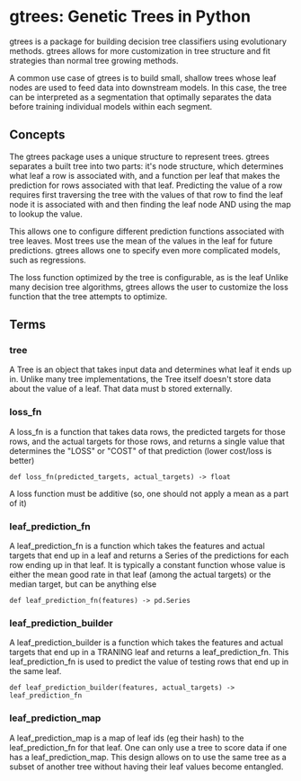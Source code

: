 # gtrees: Genetic Trees in Python

gtrees is a package for building decision tree classifiers using evolutionary methods.  gtrees allows for more customization in tree structure and fit strategies than normal tree growing methods. 

A common use case of gtrees is to build small, shallow trees whose leaf nodes are used to feed data into downstream models.  In this case, the tree can be interpreted as a segmentation that optimally separates the data before training individual models within each segment.


## Concepts

The gtrees package uses a unique structure to represent trees.  gtrees separates a built tree into two parts: it's node structure, which determines what leaf a row is associated with, and a function per leaf that makes the prediction for rows associated with that leaf.  Predicting the value of a row requires first traversing the tree with the values of that row to find the leaf node it is associated with and then  finding the leaf node AND using the map to lookup the value.

This allows one to configure different prediction functions associated with tree leaves.  Most trees use the mean of the values in the leaf for future predictions.  gtrees allows one to specify even more complicated models, such as regressions.

The loss function optimized by the tree is configurable, as is the leaf
Unlike many decision tree algorithms, gtrees allows the user to customize the loss function that the tree attempts to optimize.


## Terms

### tree

A Tree is an object that takes input data and determines what leaf it ends up in. Unlike many tree implementations, the Tree itself doesn't store data about the value of a leaf. That data must b stored externally.

### loss_fn
A loss_fn is a function that takes data rows, the predicted targets for those rows, and the actual targets for those rows, and returns a single value that determines the "LOSS" or "COST" of that prediction (lower cost/loss is better)

```
def loss_fn(predicted_targets, actual_targets) -> float
```
A loss function must be additive (so, one should not apply a mean as a part of it)


### leaf\_prediction\_fn
A leaf\_prediction\_fn is a function which takes the features and actual targets that end up in a leaf and returns a Series of the predictions for each row ending up in that leaf. It is typically a constant function whose value is either the mean good rate in that leaf (among the actual targets) or the median target, but can be anything else

```
def leaf_prediction_fn(features) -> pd.Series
```
### leaf\_prediction\_builder
A leaf\_prediction\_builder is a function which takes the features and actual targets that end up in a TRANING leaf and returns a leaf_prediction_fn. This leaf\_prediction\_fn is used to predict the value of testing rows that end up in the same leaf.

```
def leaf_prediction_builder(features, actual_targets) -> leaf_prediction_fn
```

### leaf\_prediction\_map
A leaf\_prediction\_map is a map of leaf ids (eg their hash) to the leaf\_prediction\_fn for that leaf. One can only use a tree to score data if one has a leaf\_prediction\_map. This design allows on to use the same tree as a subset of another tree without having their leaf values become entangled.
